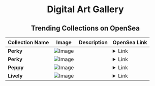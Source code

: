 <div align="center">

# Digital Art Gallery

## Trending Collections on OpenSea

| Collection Name                       | Image                                                                                     | Description                       | OpenSea Link                                                                                          |
|---------------------------------------|-------------------------------------------------------------------------------------------|-----------------------------------|--------------------------------------------------------------------------------------------------------|
| **Perky** | ![Image](https://i.seadn.io/s/raw/files/0552f7ada1f7a0f86976d87cccbb4b52.jpg?w=500&auto=format?w=200&auto=format) |  | <details><summary>Link</summary>[Perky](https://opensea.io/collection/perky-2961)</details> |
| **Perky** | ![Image](https://i.seadn.io/s/raw/files/7aa2c9012b0054d864547cb3961478b3.jpg?w=500&auto=format?w=200&auto=format) |  | <details><summary>Link</summary>[Perky](https://opensea.io/collection/perky-2960)</details> |
| **Peppy** | ![Image](https://i.seadn.io/s/raw/files/fff3d731b5621cc876fb15ba26452627.jpg?w=500&auto=format?w=200&auto=format) |  | <details><summary>Link</summary>[Peppy](https://opensea.io/collection/peppy-4188)</details> |
| **Lively** | ![Image](https://i.seadn.io/s/raw/files/4baf7d19aba0043679dd4b09aa674090.jpg?w=500&auto=format?w=200&auto=format) |  | <details><summary>Link</summary>[Lively](https://opensea.io/collection/lively-1361)</details> |

</div>